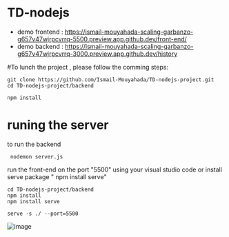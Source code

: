 # TD-nodejs
 
 - demo frontend : https://ismail-mouyahada-scaling-garbanzo-g657v47wjrpcvrrq-5500.preview.app.github.dev/front-end/
- demo backend  : https://ismail-mouyahada-scaling-garbanzo-g657v47wjrpcvrrq-3000.preview.app.github.dev/history
 
 #To lunch the project , please follow the comming steps:
 
   ```
   git clone https://github.com/Ismail-Mouyahada/TD-nodejs-project.git
   cd TD-nodejs-project/backend
   ```
   ```
   npm install
   ```
  # runing the server 
  to run the backend 
  ```
   nodemon server.js
   ```
   run the front-end on the port "5500" using your visual studio code
   or install serve package " npm install serve"
   ```
   cd TD-nodejs-project/backend
   npm install 
   npm install serve
   
   serve -s ./ --port=5500
   ```
   
![image](https://user-images.githubusercontent.com/66369128/222790833-53f32d95-87be-4789-8b58-06ffa1698406.png)
